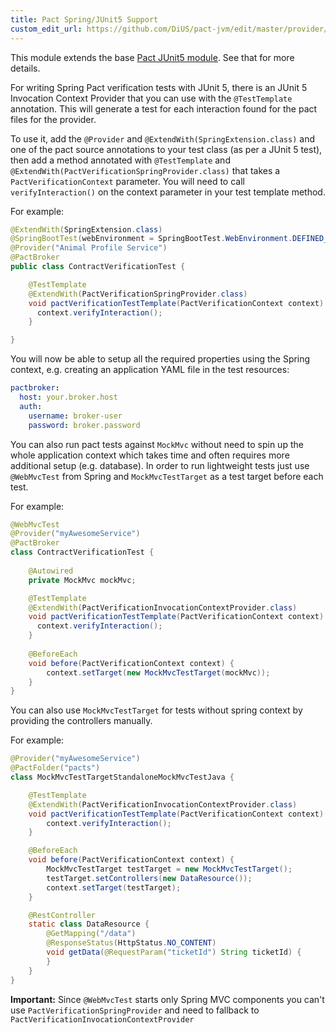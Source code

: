 ```yaml
---
title: Pact Spring/JUnit5 Support
custom_edit_url: https://github.com/DiUS/pact-jvm/edit/master/provider/junit5spring/README.md
---
```

<!-- This file has been synced from the DiUS/pact-jvm repository. Please do not edit it directly. The URL of the source file can be found in the custom_edit_url value above -->

This module extends the base [Pact JUnit5 module](https://github.com/DiUS/pact-jvm/tree/master/provider/junit5). See that for more details.

For writing Spring Pact verification tests with JUnit 5, there is an JUnit 5 Invocation Context Provider that you can use with 
the `@TestTemplate` annotation. This will generate a test for each interaction found for the pact files for the provider.

To use it, add the `@Provider` and `@ExtendWith(SpringExtension.class)` and one of the pact source annotations to your test class (as per a JUnit 5 test), then
add a method annotated with `@TestTemplate` and `@ExtendWith(PactVerificationSpringProvider.class)` that
takes a `PactVerificationContext` parameter. You will need to call `verifyInteraction()` on the context parameter in
your test template method.

For example:

```java
@ExtendWith(SpringExtension.class)
@SpringBootTest(webEnvironment = SpringBootTest.WebEnvironment.DEFINED_PORT)
@Provider("Animal Profile Service")
@PactBroker
public class ContractVerificationTest {

    @TestTemplate
    @ExtendWith(PactVerificationSpringProvider.class)
    void pactVerificationTestTemplate(PactVerificationContext context) {
      context.verifyInteraction();
    }

}
```

You will now be able to setup all the required properties using the Spring context, e.g. creating an application
YAML file in the test resources:

```yaml
pactbroker:
  host: your.broker.host
  auth:
    username: broker-user
    password: broker.password
```

You can also run pact tests against `MockMvc` without need to spin up the whole application context which takes time 
and often requires more additional setup (e.g. database). In order to run lightweight tests just use `@WebMvcTest` 
from Spring and `MockMvcTestTarget` as a test target before each test. 

For example:
```java
@WebMvcTest
@Provider("myAwesomeService")
@PactBroker
class ContractVerificationTest {
    
    @Autowired
    private MockMvc mockMvc;

    @TestTemplate
    @ExtendWith(PactVerificationInvocationContextProvider.class)
    void pactVerificationTestTemplate(PactVerificationContext context) {
      context.verifyInteraction();
    }
    
    @BeforeEach
    void before(PactVerificationContext context) {
        context.setTarget(new MockMvcTestTarget(mockMvc));
    }
}
```

You can also use `MockMvcTestTarget` for tests without spring context by providing the controllers manually. 

For example:
```java
@Provider("myAwesomeService")
@PactFolder("pacts")
class MockMvcTestTargetStandaloneMockMvcTestJava {

    @TestTemplate
    @ExtendWith(PactVerificationInvocationContextProvider.class)
    void pactVerificationTestTemplate(PactVerificationContext context) {
        context.verifyInteraction();
    }

    @BeforeEach
    void before(PactVerificationContext context) {
        MockMvcTestTarget testTarget = new MockMvcTestTarget();
        testTarget.setControllers(new DataResource());
        context.setTarget(testTarget);
    }

    @RestController
    static class DataResource {
        @GetMapping("/data")
        @ResponseStatus(HttpStatus.NO_CONTENT)
        void getData(@RequestParam("ticketId") String ticketId) {
        }
    }
}
```

**Important:** Since `@WebMvcTest` starts only Spring MVC components you can't use `PactVerificationSpringProvider` 
and need to fallback to `PactVerificationInvocationContextProvider`
